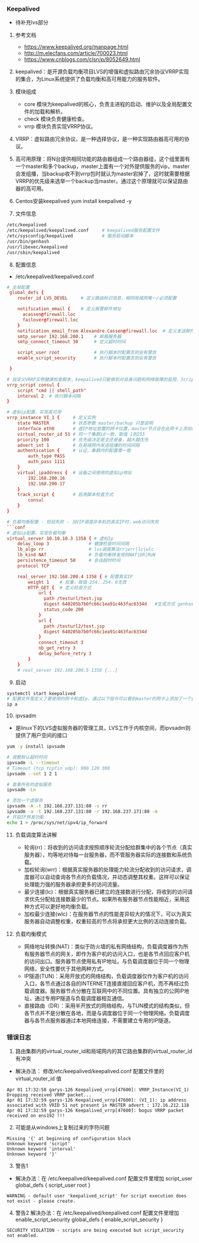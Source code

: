 ### Keepalived
- 待补充lvs部分
1. 参考文档
    + https://www.keepalived.org/manpage.html 
    + http://m.elecfans.com/article/700023.html
    + https://www.cnblogs.com/clsn/p/8052649.html

2. keepalived：是开源负载均衡项目LVS的增强和虚拟路由冗余协议VRRP实现的集合，为Linux系统提供了负载均衡和高可用能力的服务软件。

3. 模块组成
    - core 模块为keepalived的核心，负责主进程的启动、维护以及全局配置文件的加载和解析。
    - check 模块负责健康检查。
    - vrrp 模块负责实现VRRP协议。

4. VRRP：虚拟路由冗余协议，是一种选择协议，是一种实现路由器高可用的协议。

5. 高可用原理：将N台提供相同功能的路由器组成一个路由器组，这个组里面有一个master和多个backup，master上面有一个对外提供服务的vip，master会发组播，当backup收不到vrrp包时就认为master宕掉了，这时就需要根据VRRP的优先级来选举一个backup当master。通过这个原理就可以保证路由器的高可用。


6. Centos安装keepalived
yum install keepalived -y

7. 文件信息
```bash
/etc/keepalived
/etc/keepalived/keepalived.conf     # keepalived服务配置文件
/etc/sysconfig/keepalived           # 服务启动脚本
/usr/bin/genhash
/usr/libexec/keepalived
/usr/sbin/keepalived
```

8. 配置信息
- /etc/keepalived/keepalived.conf
```conf
# 全局配置
 global_defs {              
    router_id LVS_DEVEL     # 定义路由标识信息，相同局域网唯一/必须配置

    notification_email {    # 定义报警邮件地址
      acassen@firewall.loc
      failover@firewall.loc
    } 
    notification_email_from Alexandre.Cassen@firewall.loc  # 定义发送邮件的地址
    smtp_server 192.168.200.1    # 邮箱服务器 
    smtp_connect_timeout 30      # 定义超时时间

    script_user root             # 执行脚本时配置否则会有警告
    enable_script_security       # 执行脚本时配置否则会有警告

 } 

# 自定义VRRP实例健康检查脚本，keepalived只能做到对自身问题和网络故障的监控，Script可以增加其它的监控来判定是否需要切换主备。
vrrp_script consul {
    script "cmd || shell_path"
    interval 2  # 执行脚本间隔
}

# 虚拟ip配置，实现高可用
vrrp_instance VI_1 {     # 定义实例
    state MASTER         # 状态参数 master/backup 只是说明
    interface eth0       # 虚IP地址放置的网卡位置，master节点会在此网卡上添加需IP
    virtual_router_id 51 # 同一个集群id一致，取值 1到255
    priority 100         # 优先级决定是主还是备，越大越优先
    advert_int 1         # 在局域网内发送组播的时间间隔
    authentication {     # 认证，集群内的配置需一致
        auth_type PASS
        auth_pass 1111
    }                         
    virtual_ipaddress {  # 设备之间使用的虚拟ip地址
        192.168.200.16    
        192.168.200.17
    }
    track_script {       # 启用脚本检查方式
        consul
    }
}

# 负载均衡配置 - 检验失败 - 当VIP调度非本机的真实IP时，web访问失败
```conf
# 虚拟ip配置，实现负载均衡
virtual_server 10.10.10.3 1358 { # 虚拟Ip
    delay_loop 3               # 健康检查时间间隔
    lb_algo rr                 # lvs调度算法rr|wrr|lc|wlc
    lb_kind NAT                # 负载均衡转发规则NAT|DR|RUN
    persistence_timeout 50     # 会话超时时间 
    protocol TCP

    real_server 192.168.200.4 1358 { # 配置真实IP
        weight 1    # 权重，取值-254..254，0无效
        HTTP_GET {  # 定义检查方式
            url {
              path /testurl/test.jsp
              digest 640205b7b0fc66c1ea91c463fac6334d   #生成方式 genhash -s 192.168.2.188 -p 80 -u /testurl/test.jsp
              status_code 200                           
            }
            url {
              path /testurl2/test.jsp
              digest 640205b7b0fc66c1ea91c463fac6334d
            }
            connect_timeout 3
            nb_get_retry 3
            delay_before_retry 3
        }
    }
    # real_server 192.168.200.5 1358 {...}

```
9. 启动
```bash
systemctl start keepalived
# 配置文件里定义了要使用的网卡和虚Ip，通过以下指令可以看到master的网卡上添加了一个虚IP
ip a 
```

10. ipvsadm
- 是linux下的LVS虚拟服务器的管理工具，LVS工作于内核空间，而ipvsadm则提供了用户空间的接口
```bash 
yum -y install ipvsadm

# 调整默认超时时间
ipvsadm -L --timeout
# Timeout (tcp tcpfin udp): 900 120 300
ipvsadm --set 1 2 1

# 查看所有的虚拟服务
ipvsadm -Ln

# 添加一个虚服务
ipvsadm -A -t 192.168.237.131:80 -s rr
ipvsadm -a -t 192.168.237.131:80 -r 192.168.237.171:80 -m
# 开启IP转发功能
echo 1 > /proc/sys/net/ipv4/ip_forward
```

11. 负载调度算法讲解
    - 轮询(rr)：将收到的访问请求按照顺序轮流分配给群集中的各个节点（真实服务器），均等地对侍每一台服务器，而不管服务器实际的连接数和系统负载。
    - 加权轮询(wrr)：根据真实服务器的处理能力轮流分配收到的访问请求，调度器可以自动查询各节点的负载情况，并动态调整其权重。这样可以保证处理能力强的服务器承担更多的访问流量。
    - 最少连接(lc)：根据真实服务器已建立的连接数进行分配，将收到的访问请求优先分配给连接数最少的节点。如果所有服务器节点性能相近，采用这种方式可以更好地均衡负载。
    - 加权最少连接(wlc)：在服务器节点的性能差异较大的情况下，可以为真实服务器自动调整权重，权重较高的节点将承担更大比例的活动连接负载。

12. 负载均衡模式
    - 网络地址转换(NAT)：类似于防火墙的私有网络结构，负载调度器作为所有服务器节点的网关，即作为客户机的访问入口，也是各节点回应客户机的访问出口。服务器节点使用私有IP地址。与负载调度器位于同一个物理网络，安全性要优于其他两种方式。
    - IP隧道(TUN)：采用开放式的网络结构，负载调度器仅作为客户机的访问入口，各节点通过各自的INTERNET连接直接回应客户机，而不再经过负载调度器。服务器节点分散在互联网中的不同位置。具有独立的公网IP地址，通过专用IP隧道与负载调度器相互通信。
    - 直接路由（DR）：采用半开放式的网络结构，与TUN模式的结构类似，但各节点并不是分散在各地，而是与调度器位于同一个物理网络。负载调度器与各节点服务器通过本地网络连接，不需要建立专用的IP隧道。

### 错误日志
1. 路由集群内的virtual_router_id和局域网内的其它路由集群的virtual_router_id有冲突
- 解决办法： 修改/etc/keepalived/keepalived.conf 配置文件里的 virtual_router_id 值
```log
Apr 01 17:32:58 garys-126 Keepalived_vrrp[47600]: VRRP_Instance(VI_1) Dropping received VRRP packet...
Apr 01 17:32:59 garys-126 Keepalived_vrrp[47600]: (VI_1): ip address associated with VRID 51 not present in MASTER advert : 172.16.212.118
Apr 01 17:32:59 garys-126 Keepalived_vrrp[47600]: bogus VRRP packet received on ens192 !!!
```

2. 可能是从windows上复制过来的字符问题
```log
Missing '{' at beginning of configuration block
Unknown keyword 'script'
Unknown keyword 'interval'
Unknown keyword '}'
```

3. 警告1
- 解决办法：在 /etc/keepalived/keepalived.conf 配置文件里增加 script_user
global_defs {
   script_user root
}
```log
WARNING - default user 'keepalived_script' for script execution does not exist - please create.
```

4. 警告2
解决办法：在 /etc/keepalived/keepalived.conf 配置文件里增加 enable_script_security
global_defs {
   enable_script_security
}
```log
SECURITY VIOLATION - scripts are being executed but script_security not enabled.
```


